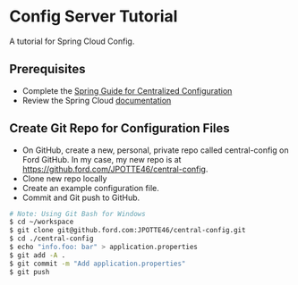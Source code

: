 # Config Server Tutorial
A tutorial for Spring Cloud Config.

## Prerequisites
- Complete the [Spring Guide for Centralized Configuration](https://spring.io/guides/gs/centralized-configuration/)
- Review the Spring Cloud [documentation](https://cloud.spring.io/spring-cloud-static/spring-cloud.html#_spring_cloud_config)

## Create Git Repo for Configuration Files
- On GitHub, create a new, personal, private repo called central-config on Ford GitHub. In my case, my new repo is at https://github.ford.com/JPOTTE46/central-config.
- Clone new repo locally
- Create an example configuration file.
- Commit and Git push to GitHub.

```bash
# Note: Using Git Bash for Windows
$ cd ~/workspace
$ git clone git@github.ford.com:JPOTTE46/central-config.git
$ cd ./central-config
$ echo "info.foo: bar" > application.properties
$ git add -A .
$ git commit -m "Add application.properties"
$ git push
```
